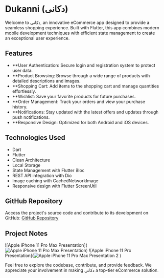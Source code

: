 # Dukanni (دكانى)

Welcome to دكانى, an innovative eCommerce app designed to provide a seamless shopping experience. Built with Flutter, this app combines modern mobile development techniques with efficient state management to create an exceptional user experience.

## Features

- **User Authentication: Secure login and registration system to protect user data.
- **Product Browsing: Browse through a wide range of products with detailed descriptions and images.
- **Shopping Cart: Add items to the shopping cart and manage quantities effortlessly.
- **Wishlist: Save your favorite products for future purchases.
- **Order Management: Track your orders and view your purchase history.
- **Notifications: Stay updated with the latest offers and updates through push notifications.
- **Responsive Design: Optimized for both Android and iOS devices.

## Technologies Used

- Dart
- Flutter
- Clean Architecture
- Local Storage
- State Management with Flutter Bloc
- REST API integration with Dio
- Image caching with CachedNetworkImage
- Responsive design with Flutter ScreenUtil

 

## GitHub Repository

Access the project's source code and contribute to its development on GitHub: [GitHub Repository](https://github.com/Ibrahim653/Ecommerce-App)



## Project Notes
![Apple iPhone 11 Pro Max Presentation](![Apple iPhone 11 Pro Max Presentation](https://github.com/Ibrahim653/Ecommerce-App/assets/90819588/55fa138b-fe96-4185-aa3b-8716d48a40df))
![Apple iPhone 11 Pro Presentation](![Apple iPhone 11 Pro Max Presentation 2](https://github.com/Ibrahim653/Ecommerce-App/assets/90819588/3aae6284-b3f5-42e8-a77f-e4121e8b4a01)
)

Feel free to explore the codebase, contribute, and provide feedback. We appreciate your involvement in making دكانى a top-tier eCommerce solution.
